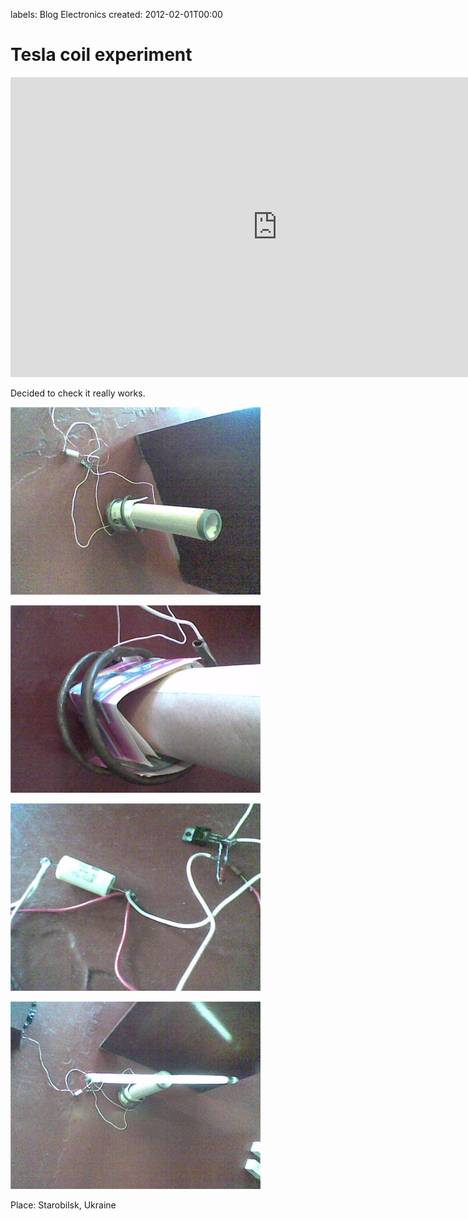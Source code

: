 labels: Blog
        Electronics
created: 2012-02-01T00:00

# Tesla coil experiment

<iframe width="854" height="480" src="https://www.youtube.com/embed/ozGwb0glcXg" frameborder="0" allowfullscreen></iframe>

Decided to check it really works.

![Tesla coil experiment](tc1.jpg)

![Tesla coil experiment, coil](tc2.jpg)

![Tesla coil experiment, elements](tc3.jpg)

![Tesla coil experiment, works](tc4.jpg)

Place: Starobilsk, Ukraine
